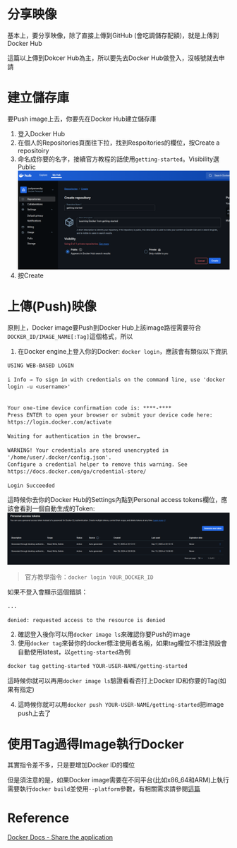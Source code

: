 # 分享映像
基本上，要分享映像，除了直接上傳到GitHub (會吃調儲存配額)，就是上傳到Docker Hub

這篇以上傳到Dokcer Hub為主，所以要先去Docker Hub做登入，沒帳號就去申請

# 建立儲存庫
要Push image上去，你要先在Docker Hub建立儲存庫
1. 登入Docker Hub
2. 在個人的Repositories頁面往下拉，找到Respoitories的欄位，按Create a repositoiry
3. 命名成你要的名字，接續官方教程的話使用`getting-started`。Visibility選Public![](../Pictures/dockerHub_create_repository.png)
4. 按Create

# 上傳(Push)映像
原則上，Docker image要Push到Docker Hub上該image路徑需要符合`DOCKER_ID/IMAGE_NAME[:Tag]`這個格式，所以

1. 在Docker engine上登入你的Docker: `docker login`，應該會有類似以下資訊
 ```
 USING WEB-BASED LOGIN
 
 i Info → To sign in with credentials on the command line, use 'docker login -u <username>'
          
 
 Your one-time device confirmation code is: ****-****
 Press ENTER to open your browser or submit your device code here: https://login.docker.com/activate
 
 Waiting for authentication in the browser…
 
 WARNING! Your credentials are stored unencrypted in '/home/user/.docker/config.json'.
 Configure a credential helper to remove this warning. See
 https://docs.docker.com/go/credential-store/
 
 Login Succeeded
 ```
 這時候你去你的Docker Hub的Settings內點到Personal access tokens欄位，應該會看到一個自動生成的Token: ![](../Pictures/Docker_PAT.png)
 > 官方教學指令：`docker login YOUR_DOCKER_ID`
 
 如果不登入會顯示這個錯誤：
```
...

denied: requested access to the resource is denied
```

2. 確認登入後你可以用`docker image ls`來確認你要Push的image
3. 使用`docker tag`來替你的docker標注使用者名稱，如果tag欄位不標注預設會自動使用latest，以`getting-started`為例
```bash
docker tag getting-started YOUR-USER-NAME/getting-started
```
 這時候你就可以再用`docker image ls`驗證看看否打上Docker ID和你要的Tag(如果有指定)

4. 這時候你就可以用`docker push YOUR-USER-NAME/getting-started`把image push上去了

# 使用Tag過得Image執行Docker
其實指令差不多，只是要增加Docker ID的欄位

但是須注意的是，如果Docker image需要在不同平台(比如x86_64和ARM)上執行需要執行`docker build`並使用`--platform`參數，有相關需求請參閱[這篇](https://docs.docker.com/build/building/multi-platform/)

# Reference
[Docker Docs - Share the application](https://docs.docker.com/get-started/workshop/04_sharing_app/)